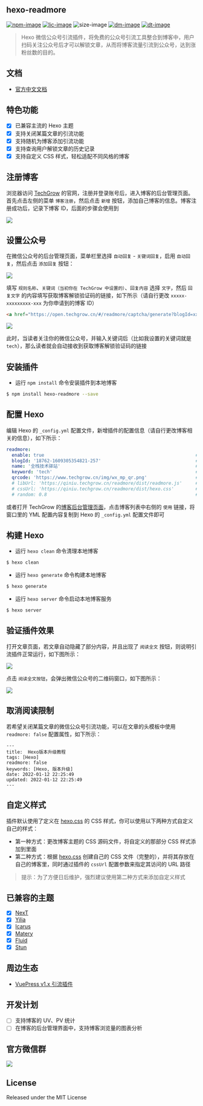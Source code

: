 ## hexo-readmore

[![npm-image]][npm-url]
[![lic-image]](LICENSE)
![size-image]
[![dm-image]][npm-url]
[![dt-image]][npm-url]

> Hexo 微信公众号引流插件，将免费的公众号引流工具整合到博客中，用户扫码关注公众号后才可以解锁文章，从而将博客流量引流到公众号，达到涨粉丝数的目的。

## 文档

- [官方中文文档](https://docs.techgrow.cn/v1/wechat/hexo/)

## 特色功能

- [x] 已兼容主流的 Hexo 主题
- [x] 支持关闭某篇文章的引流功能
- [x] 支持随机为博客添加引流功能
- [x] 支持查询用户解锁文章的历史记录
- [x] 支持自定义 CSS 样式，轻松适配不同风格的博客

## 注册博客

浏览器访问 [TechGrow](https://open.techgrow.cn) 的官网，注册并登录账号后，进入博客的后台管理页面。首先点击左侧的菜单 `博客注册`，然后点击 `新增` 按钮，添加自己博客的信息。博客注册成功后，记录下博客 ID，后面的步骤会使用到

![](https://www.techgrow.cn/uploads/2022/02/28/717e14eb59dd44dea62d6a0b7549abfd.png)

## 设置公众号

在微信公众号的后台管理页面，菜单栏里选择 `自动回复` - `关键词回复`，启用 `自动回复`，然后点击 `添加回复` 按钮：

![](https://www.techgrow.cn/uploads/2022/02/28/em64p7w8wlqtt0rsjop0jjeywx29m25w.png)

填写 `规则名称`、`关键词（当初你在 TechGrow 中设置的）`、`回复内容` 选择 `文字`，然后 `回复文字` 的内容填写获取博客解锁验证码的链接，如下所示（请自行更改 `xxxxx-xxxxxxxxx-xxx` 为你申请到的博客 ID）

``` html
<a href="https://open.techgrow.cn/#/readmore/captcha/generate?blogId=xxxxx-xxxxxxxxx-xxx">点击链接，获取博客解锁验证码</a>
```

![](https://www.techgrow.cn/uploads/2022/02/28/yd89wbdji196ixtwzgzamw37fbein1ia.png)

此时，当读者关注你的微信公众号，并输入关键词后（比如我设置的关键词就是 `tech`），那么读者就会自动接收到获取博客解锁验证码的链接

## 安装插件

- 运行 `npm install` 命令安装插件到本地博客

``` sh
$ npm install hexo-readmore --save
```

## 配置 Hexo

编辑 Hexo 的 `_config.yml` 配置文件，新增插件的配置信息（请自行更改博客相关的信息），如下所示：

``` yml
readmore:
  enable: true                                                        # 是否启用，默认否
  blogId: '18762-1609305354821-257'                                   # 已申请的博客 ID
  name: '全栈技术驿站'                                                  # 已申请的微信公众号名称
  keyword: 'tech'                                                     # 已申请的微信公众号回复关键词
  qrcode: 'https://www.techgrow.cn/img/wx_mp_qr.png'                  # 已申请的微信公众号二维码链接
  # libUrl: 'https://qiniu.techgrow.cn/readmore/dist/readmore.js'     # 自定义的 JS 资源链接，可用于 CDN 加速（可选）
  # cssUrl: 'https://qiniu.techgrow.cn/readmore/dist/hexo.css'        # 自定义的 CSS 资源链接，可用于适配不同风格的博客（可选）
  # random: 0.8                                                       # 每篇文章随机添加微信公众号引流工具的概率，有效范围在 0.1 ~ 1 之间，1 则表示所有文章默认都自动添加引流工具（可选）
```

或者打开 TechGrow 的[博客后台管理页面](https://open.techgrow.cn/#/readmore/website/register)，点击博客列表中右侧的 `使用` 链接，将窗口里的 YML 配置内容复制到 Hexo 的 `_config.yml` 配置文件即可

## 构建 Hexo

- 运行 `hexo clean` 命令清理本地博客

``` sh
$ hexo clean
```

- 运行 `hexo generate` 命令构建本地博客

``` sh
$ hexo generate
```

- 运行 `hexo server` 命令启动本地博客服务

``` sh
$ hexo server
```

## 验证插件效果

打开文章页面，若文章自动隐藏了部分内容，并且出现了 `阅读全文` 按钮，则说明引流插件正常运行，如下图所示：

![](https://www.techgrow.cn/uploads/2022/02/28/3f53ab36dfa84fb99a6508ae46e5373a.png)

点击 `阅读全文按钮`，会弹出微信公众号的二维码窗口，如下图所示：

![](https://www.techgrow.cn/uploads/2022/02/28/202980a480fd463c814a31d5cc3fb2a1.png)

## 取消阅读限制

若希望关闭某篇文章的微信公众号引流功能，可以在文章的头模板中使用 `readmore: false` 配置属性，如下所示：

```
---
title:  Hexo版本升级教程
tags: [Hexo]
readmore: false
keywords: [Hexo, 版本升级]
date: 2022-01-12 22:25:49
updated: 2022-01-12 22:25:49
---
```

## 自定义样式

插件默认使用了定义在 [hexo.css](https://qiniu.techgrow.cn/readmore/dist/hexo.css) 的 CSS 样式，你可以使用以下两种方式自定义自己的样式：

- 第一种方式：更改博客主题的 CSS 源码文件，将自定义的那部分 CSS 样式添加到里面
- 第二种方式：根据 [hexo.css](https://qiniu.techgrow.cn/readmore/dist/hexo.css) 创建自己的 CSS 文件（完整的），并将其存放在自己的博客里，同时通过插件的 `cssUrl` 配置参数来指定其访问的 URL 路径

> 提示：为了方便日后维护，强烈建议使用第二种方式来添加自定义样式

## 已兼容的主题

- [x] [NexT](https://github.com/next-theme/hexo-theme-next)
- [x] [Yilia](https://github.com/litten/hexo-theme-yilia)
- [x] [Icarus](https://github.com/ppoffice/hexo-theme-icarus)
- [x] [Matery](https://github.com/blinkfox/hexo-theme-matery)
- [x] [Fluid](https://github.com/fluid-dev/hexo-theme-fluid)
- [x] [Stun](https://github.com/liuyib/hexo-theme-stun)

## 周边生态

- [VuePress v1.x 引流插件](https://github.com/rqh656418510/vuepress-plugin-readmore-popular)

## 开发计划

- [ ] 支持博客的 UV、PV 统计
- [ ] 在博客的后台管理界面中，支持博客浏览量的图表分析

## 官方微信群

![](https://www.techgrow.cn/img/wx-group-qr-techgrow.png)

## License

Released under the MIT License

[npm-image]: https://img.shields.io/npm/v/hexo-readmore?style=flat-square
[lic-image]: https://img.shields.io/npm/l/hexo-readmore?style=flat-square

[size-image]: https://img.shields.io/github/languages/code-size/rqh656418510/hexo-readmore?style=flat-square
[dm-image]: https://img.shields.io/npm/dm/hexo-readmore?style=flat-square
[dt-image]: https://img.shields.io/npm/dt/hexo-readmore?style=flat-square

[npm-url]: https://www.npmjs.com/package/hexo-readmore
